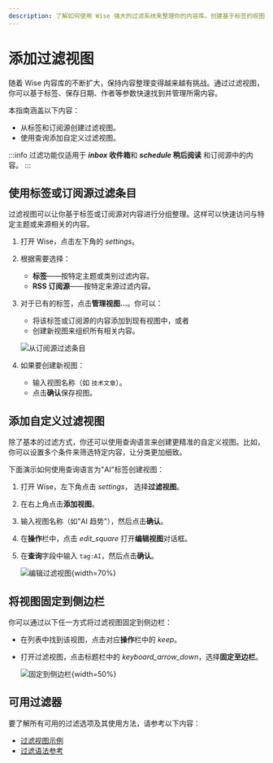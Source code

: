 ```yaml
---
description: 了解如何使用 Wise 强大的过滤系统来整理你的内容库。创建基于标签的视图、添加自定义过滤视图，并使用高级查询参数来高效管理内容。
---
```

# 添加过滤视图

随着 Wise 内容库的不断扩大，保持内容整理变得越来越有挑战。通过过滤视图，你可以基于标签、保存日期、作者等参数快速找到并管理所需内容。

本指南涵盖以下内容：
- 从标签和订阅源创建过滤视图。
- 使用查询添加自定义过滤视图。

:::info
过滤功能仅适用于 **<i class="material-symbols-outlined">inbox</i> 收件箱**和 **<i class="material-symbols-outlined">schedule</i> 稍后阅读** 和订阅源中的内容。
:::

## 使用标签或订阅源过滤条目
过滤视图可以让你基于标签或订阅源对内容进行分组整理。这样可以快速访问与特定主题或来源相关的内容。

1. 打开 Wise，点击左下角的 <i class="material-symbols-outlined">settings</i>。
2. 根据需要选择：
   - **标签**——按特定主题或类别过滤内容。
   - **RSS 订阅源**——按特定来源过滤内容。
3. 对于已有的标签，点击**管理视图...**。你可以：
   - 将该标签或订阅源的内容添加到现有视图中，或者
   - 创建新视图来组织所有相关内容。

   ![从订阅源过滤条目](/images/zh/manual/tasks/filter-entries-from-feed.png#bordered)
4. 如果要创建新视图：
   - 输入视图名称（如 `技术文章`）。
   - 点击**确认**保存视图。

## 添加自定义过滤视图
除了基本的过滤方式，你还可以使用查询语言来创建更精准的自定义视图。比如，你可以设置多个条件来筛选特定内容，让分类更加细致。

下面演示如何使用查询语言为"AI"标签创建视图：

1. 打开 Wise，左下角点击 <i class="material-symbols-outlined">settings</i>， 选择**过滤视图**。
2. 在右上角点击**添加视图**。
3. 输入视图名称（如"AI 趋势"），然后点击**确认**。
4. 在**操作**栏中，点击 <i class="material-symbols-outlined">edit_square</i> 打开**编辑视图**对话框。
5. 在**查询**字段中输入 `tag:AI`，然后点击**确认**。

   ![编辑过滤视图](/images/zh/manual/tasks/edit-filtered-view.png#bordered){width=70%}

## 将视图固定到侧边栏
你可以通过以下任一方式将过滤视图固定到侧边栏：

- 在列表中找到该视图，点击对应**操作**栏中的 <i class="material-symbols-outlined">keep</i>。
- 打开过滤视图，点击标题栏中的 <i class="material-symbols-outlined">keyboard_arrow_down</i>，选择**固定至边栏**。

  ![固定到侧边栏](/images/zh/manual/tasks/pin-to-sidebar.png#bordered){width=50%}

## 可用过滤器
要了解所有可用的过滤选项及其使用方法，请参考以下内容：

- [过滤视图示例](filter-examples)
- [过滤语法参考](filter-syntax-guide.md)